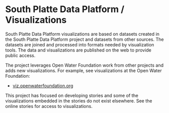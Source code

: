 # South Platte Data Platform / Visualizations #

South Platte Data Platform visualizations are based on datasets created in the South Platte Data Platform project and datasets from other sources.
The datasets are joined and processed into formats needed by visualization tools.
The data and visualizations are published on the web to provide public access.

The project leverages Open Water Foundation work from other projects and adds new visualizations.
For example, see visualizations at the Open Water Foundation:

* [viz.openwaterfoundation.org](http://viz.openwaterfoundation.org/)

This project has focused on developing stories and some of the visualizations embedded in the stories
do not exist elsewhere.
See the online stories for access to visualizations.
